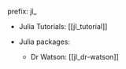
prefix: jl_



- Julia Tutorials: [[jl_tutorial]]


- Julia packages: 
	- Dr Watson: [[jl_dr-watson]]





